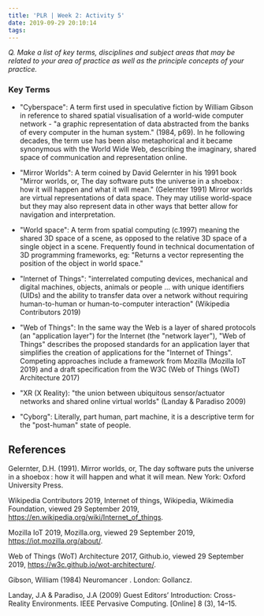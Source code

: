 ```yaml
---
title: 'PLR | Week 2: Activity 5'
date: 2019-09-29 20:10:14
tags:
---
```


_Q. Make a list of key terms, disciplines and subject areas that may be related to your area of practice as well as the principle concepts of your practice._

### Key Terms

- "Cyberspace": A term first used in speculative fiction by William Gibson in reference to shared spatial visualisation of a world-wide computer network - "a graphic representation of data abstracted from the banks of every computer in the human system." (1984, p69). In he following decades, the term use has been also metaphorical and it became synonymous with the World Wide Web, describing the imaginary, shared space of communication and representation online.

- "Mirror Worlds": A term coined by David Gelernter in his 1991 book "Mirror worlds, or, The day software puts the universe in a shoebox : how it will happen and what it will mean." (Gelernter 1991) Mirror worlds are virtual representations of data space. They may utilise world-space but they may also represent data in other ways that better allow for navigation and interpretation.

- "World space": A term from spatial computing (c.1997) meaning the shared 3D space of a scene, as opposed to the relative 3D space of a single object in a scene. Frequently found in technical documentation of 3D programming frameworks, eg: "Returns a vector representing the position of the object in world space."

- "Internet of Things": "interrelated computing devices, mechanical and digital machines, objects, animals or people ... with unique identifiers (UIDs) and the ability to transfer data over a network without requiring human-to-human or human-to-computer interaction" (Wikipedia Contributors 2019)

- "Web of Things": In the same way the Web is a layer of shared protocols (an "application layer") for the Internet (the "network layer"), "Web of Things" describes the proposed standards for an application layer that simplifies the creation of applications for the "Internet of Things". Competing approaches include a framework from Mozilla (Mozilla IoT 2019) and a draft specification from the W3C (Web of Things (WoT) Architecture 2017)

- "XR (X Reality): "the union between ubiquitous sensor/actuator networks and shared online virtual worlds" (Landay & Paradiso 2009)

- "Cyborg": Literally, part human, part machine, it is a descriptive term for the "post-human" state of people.

## References

Gelernter, D.H. (1991). Mirror worlds, or, The day software puts the universe in a shoebox : how it will happen and what it will mean. New York: Oxford University Press.

Wikipedia Contributors 2019, Internet of things, Wikipedia, Wikimedia Foundation, viewed 29 September 2019, <https://en.wikipedia.org/wiki/Internet_of_things>.

Mozilla IoT 2019, Mozilla.org, viewed 29 September 2019, <https://iot.mozilla.org/about/>.

Web of Things (WoT) Architecture 2017, Github.io, viewed 29 September 2019, <https://w3c.github.io/wot-architecture/>.

Gibson, William (1984) Neuromancer . London: Gollancz.

Landay, J.A & Paradiso, J.A (2009) Guest Editors’ Introduction: Cross-Reality Environments. IEEE Pervasive Computing. [Online] 8 (3), 14–15.

‌

‌

‌
